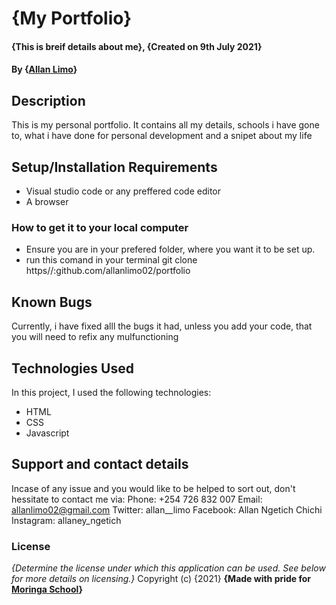# {My Portfolio}
#### {This is breif details about me}, {Created on 9th July 2021}
#### By **{<a href="github.com/allanlimo02">Allan Limo</a>}**
## Description
This is my personal portfolio. It contains all my details, schools i have gone to, what i have done for personal development and a snipet about my life

## Setup/Installation Requirements
* Visual studio code or any preffered code editor
* A browser
### How to get it to your local computer
* Ensure you are in your prefered folder, where you want it to be set up.
* run this comand in your terminal git clone https//:github.com/allanlimo02/portfolio

## Known Bugs
Currently, i have fixed alll the bugs it had, unless you add your code, that you will need to refix any mulfunctioning
## Technologies Used
In this project, I used the following technologies:
* HTML
* CSS
* Javascript
## Support and contact details
Incase of any issue and you would like to be helped to sort out, don't hessitate to contact me via:
Phone: +254 726 832 007
Email: allanlimo02@gmail.com
Twitter: allan__limo
Facebook: Allan Ngetich Chichi
Instagram: allaney_ngetich
### License
*{Determine the license under which this application can be used.  See below for more details on licensing.}*
Copyright (c) {2021} 
**{Made with pride for <a href="https://moringaschool.com">Moringa School</a>}**